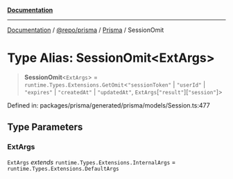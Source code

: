 [**Documentation**](../../../../../README.md)

***

[Documentation](../../../../../README.md) / [@repo/prisma](../../../README.md) / [Prisma](../README.md) / SessionOmit

# Type Alias: SessionOmit\<ExtArgs\>

> **SessionOmit**\<`ExtArgs`\> = `runtime.Types.Extensions.GetOmit`\<`"sessionToken"` \| `"userId"` \| `"expires"` \| `"createdAt"` \| `"updatedAt"`, `ExtArgs`\[`"result"`\]\[`"session"`\]\>

Defined in: packages/prisma/generated/prisma/models/Session.ts:477

## Type Parameters

### ExtArgs

`ExtArgs` *extends* `runtime.Types.Extensions.InternalArgs` = `runtime.Types.Extensions.DefaultArgs`
